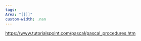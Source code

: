 ```yaml
---
tags: 
Area: "[[]]"
custom-width: .nan
---
```

https://www.tutorialspoint.com/pascal/pascal_procedures.htm
